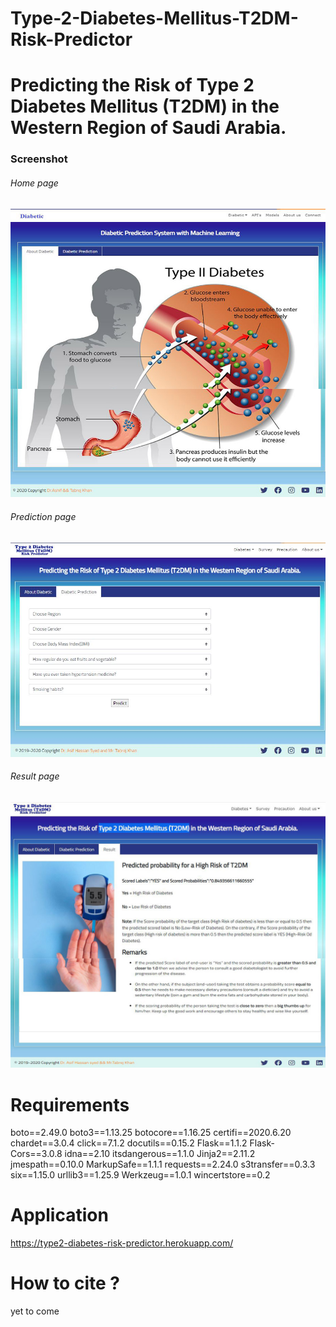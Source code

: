 # Type-2-Diabetes-Mellitus-T2DM-Risk-Predictor
# Predicting the Risk of Type 2 Diabetes Mellitus (T2DM) in the Western Region of Saudi Arabia.

### Screenshot
###### Home page
![](/images/Main-Page.jpg)
###### Prediction page
![](/images/predictionpage.jpg)
###### Result page
![](/images/Result-Page.jpg)

# Requirements
boto==2.49.0
boto3==1.13.25
botocore==1.16.25
certifi==2020.6.20
chardet==3.0.4
click==7.1.2
docutils==0.15.2
Flask==1.1.2
Flask-Cors==3.0.8
idna==2.10
itsdangerous==1.1.0
Jinja2==2.11.2
jmespath==0.10.0
MarkupSafe==1.1.1
requests==2.24.0
s3transfer==0.3.3
six==1.15.0
urllib3==1.25.9
Werkzeug==1.0.1
wincertstore==0.2

# Application
<a href="https://type2-diabetes-risk-predictor.herokuapp.com//">https://type2-diabetes-risk-predictor.herokuapp.com/</a>
<br/>
# How to cite ?
yet to come
